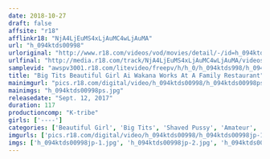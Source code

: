 ```yaml
---
date: 2018-10-27
draft: false
affsite: "r18"
afflinkr18: "NjA4LjEuMS4xLjAuMC4wLjAuMA"
url: "h_094ktds00998"
urloriginal: "http://www.r18.com/videos/vod/movies/detail/-/id=h_094ktds00998"
urlfinal: "http://media.r18.com/track/NjA4LjEuMS4xLjAuMC4wLjAuMA/videos/vod/movies/detail/-/id=h_094ktds00998"
samplevid: "awspv3001.r18.com/litevideo/freepv/h/h_0/h_094ktds998/h_094ktds998_dmb_w.mp4"
title: "Big Tits Beautiful Girl Ai Wakana Works At A Family Restaurant"
mainimgurl: "pics.r18.com/digital/video/h_094ktds00998/h_094ktds00998ps.jpg"
mainimgs: "h_094ktds00998ps.jpg"
releasedate: "Sept. 12, 2017"
duration: 117
productioncomp: "K-tribe"
girls: ['----']
categories: ['Beautiful Girl', 'Big Tits', 'Shaved Pussy', 'Amateur', 'Creampie', 'Squirting', 'Hi-Def']
imgurls: ['pics.r18.com/digital/video/h_094ktds00998/h_094ktds00998jp-1.jpg', 'pics.r18.com/digital/video/h_094ktds00998/h_094ktds00998jp-2.jpg', 'pics.r18.com/digital/video/h_094ktds00998/h_094ktds00998jp-3.jpg', 'pics.r18.com/digital/video/h_094ktds00998/h_094ktds00998jp-4.jpg', 'pics.r18.com/digital/video/h_094ktds00998/h_094ktds00998jp-5.jpg', 'pics.r18.com/digital/video/h_094ktds00998/h_094ktds00998jp-6.jpg', 'pics.r18.com/digital/video/h_094ktds00998/h_094ktds00998jp-7.jpg', 'pics.r18.com/digital/video/h_094ktds00998/h_094ktds00998jp-8.jpg', 'pics.r18.com/digital/video/h_094ktds00998/h_094ktds00998jp-9.jpg', 'pics.r18.com/digital/video/h_094ktds00998/h_094ktds00998jp-10.jpg', 'pics.r18.com/digital/video/h_094ktds00998/h_094ktds00998jp-11.jpg', 'pics.r18.com/digital/video/h_094ktds00998/h_094ktds00998jp-12.jpg', 'pics.r18.com/digital/video/h_094ktds00998/h_094ktds00998jp-13.jpg', 'pics.r18.com/digital/video/h_094ktds00998/h_094ktds00998jp-14.jpg', 'pics.r18.com/digital/video/h_094ktds00998/h_094ktds00998jp-15.jpg', 'pics.r18.com/digital/video/h_094ktds00998/h_094ktds00998jp-16.jpg', 'pics.r18.com/digital/video/h_094ktds00998/h_094ktds00998jp-17.jpg', 'pics.r18.com/digital/video/h_094ktds00998/h_094ktds00998jp-18.jpg', 'pics.r18.com/digital/video/h_094ktds00998/h_094ktds00998jp-19.jpg', 'pics.r18.com/digital/video/h_094ktds00998/h_094ktds00998jp-20.jpg']
imgs: ['h_094ktds00998jp-1.jpg', 'h_094ktds00998jp-2.jpg', 'h_094ktds00998jp-3.jpg', 'h_094ktds00998jp-4.jpg', 'h_094ktds00998jp-5.jpg', 'h_094ktds00998jp-6.jpg', 'h_094ktds00998jp-7.jpg', 'h_094ktds00998jp-8.jpg', 'h_094ktds00998jp-9.jpg', 'h_094ktds00998jp-10.jpg', 'h_094ktds00998jp-11.jpg', 'h_094ktds00998jp-12.jpg', 'h_094ktds00998jp-13.jpg', 'h_094ktds00998jp-14.jpg', 'h_094ktds00998jp-15.jpg', 'h_094ktds00998jp-16.jpg', 'h_094ktds00998jp-17.jpg', 'h_094ktds00998jp-18.jpg', 'h_094ktds00998jp-19.jpg', 'h_094ktds00998jp-20.jpg']
---
```


